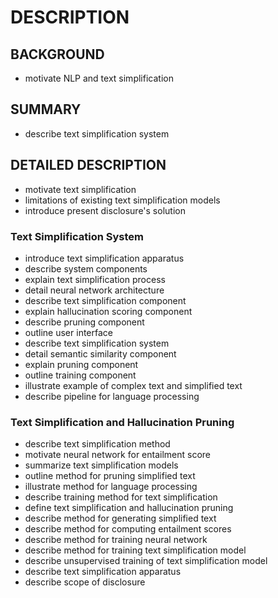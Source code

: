# DESCRIPTION

## BACKGROUND

- motivate NLP and text simplification

## SUMMARY

- describe text simplification system

## DETAILED DESCRIPTION

- motivate text simplification
- limitations of existing text simplification models
- introduce present disclosure's solution

### Text Simplification System

- introduce text simplification apparatus
- describe system components
- explain text simplification process
- detail neural network architecture
- describe text simplification component
- explain hallucination scoring component
- describe pruning component
- outline user interface
- describe text simplification system
- detail semantic similarity component
- explain pruning component
- outline training component
- illustrate example of complex text and simplified text
- describe pipeline for language processing

### Text Simplification and Hallucination Pruning

- describe text simplification method
- motivate neural network for entailment score
- summarize text simplification models
- outline method for pruning simplified text
- illustrate method for language processing
- describe training method for text simplification
- define text simplification and hallucination pruning
- describe method for generating simplified text
- describe method for computing entailment scores
- describe method for training neural network
- describe method for training text simplification model
- describe unsupervised training of text simplification model
- describe text simplification apparatus
- describe scope of disclosure

